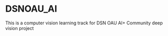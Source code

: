 # DSNOAU_AI
This is a computer vision learning track for DSN OAU  AI+ Community deep vision project

